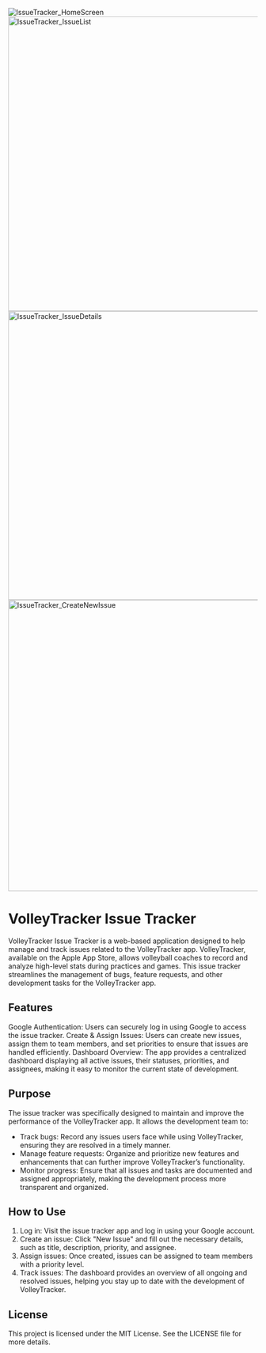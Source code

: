 ![IssueTracker_HomeScreen](https://github.com/user-attachments/assets/9ae8243a-402e-4a00-b889-2bebcc3c670a)
<img width="596" alt="IssueTracker_IssueList" src="https://github.com/user-attachments/assets/a87bd356-cd38-46a6-be9a-38ce446a7543" />
<img width="584" alt="IssueTracker_IssueDetails" src="https://github.com/user-attachments/assets/53912843-8d48-4ce9-8bca-226cdf33f18f" />
<img width="589" alt="IssueTracker_CreateNewIssue" src="https://github.com/user-attachments/assets/b4d1c43f-4f61-494a-b549-16c81ffab4f8" />



# VolleyTracker Issue Tracker
VolleyTracker Issue Tracker is a web-based application designed to help manage and track issues related to the VolleyTracker app. VolleyTracker, available on the Apple App Store, allows volleyball coaches to record and analyze high-level stats during practices and games. This issue tracker streamlines the management of bugs, feature requests, and other development tasks for the VolleyTracker app.

## Features
Google Authentication: Users can securely log in using Google to access the issue tracker.
Create & Assign Issues: Users can create new issues, assign them to team members, and set priorities to ensure that issues are handled efficiently.
Dashboard Overview: The app provides a centralized dashboard displaying all active issues, their statuses, priorities, and assignees, making it easy to monitor the current state of development.

## Purpose
The issue tracker was specifically designed to maintain and improve the performance of the VolleyTracker app. It allows the development team to:

- Track bugs: Record any issues users face while using VolleyTracker, ensuring they are resolved in a timely manner.
- Manage feature requests: Organize and prioritize new features and enhancements that can further improve VolleyTracker’s functionality.
- Monitor progress: Ensure that all issues and tasks are documented and assigned appropriately, making the development process more transparent and organized.
  
## How to Use
1. Log in: Visit the issue tracker app and log in using your Google account.
2. Create an issue: Click "New Issue" and fill out the necessary details, such as title, description, priority, and assignee.
3. Assign issues: Once created, issues can be assigned to team members with a priority level.
4. Track issues: The dashboard provides an overview of all ongoing and resolved issues, helping you stay up to date with the development of VolleyTracker.

## License
This project is licensed under the MIT License. See the LICENSE file for more details.
